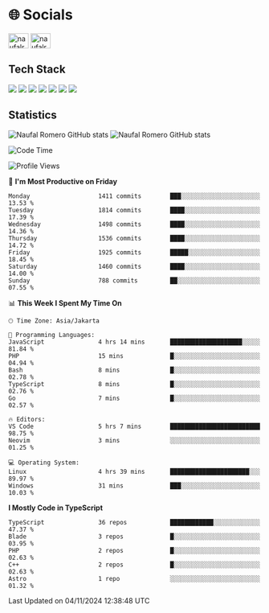 <h1 align="">🌐 Socials</h1>
<p align="left">
<a href="https://linkedin.com/in/naufal-romero-putra-pratama-9ab816177/" target="blank"><img align="center" src="https://raw.githubusercontent.com/rahuldkjain/github-profile-readme-generator/master/src/images/icons/Social/linked-in-alt.svg" alt="naufalromero" height="30" width="40" /></a>
<a href="https://instagram.com/naufalromero" target="blank"><img align="center" src="https://raw.githubusercontent.com/rahuldkjain/github-profile-readme-generator/master/src/images/icons/Social/instagram.svg" alt="naufalromero" height="30" width="40" /></a>
</p>


<h2 align="">Tech Stack</h2>
<div align="">
  <img src="https://img.shields.io/badge/next.js-000000?style=for-the-badge&logo=nextdotjs&logoColor=white"/>
 <img src="https://img.shields.io/badge/typescript-%23007ACC.svg?style=for-the-badge&logo=typescript&logoColor=white"/>
 <img src="https://img.shields.io/badge/react-%2320232a.svg?style=for-the-badge&logo=react&logoColor=%2361DAFB"/>
 <img src="https://img.shields.io/badge/tailwindcss-%2338B2AC.svg?style=for-the-badge&logo=tailwind-css&logoColor=white"/>
 <img src="https://img.shields.io/badge/Prisma-3982CE?style=for-the-badge&logo=Prisma&logoColor=white"/>
 <img src="https://img.shields.io/badge/javascript-%23323330.svg?style=for-the-badge&logo=javascript&logoColor=%23F7DF1E"/>
 <img src="https://img.shields.io/badge/java-%23ED8B00.svg?style=for-the-badge&logo=openjdk&logoColor=white"/>
</div>


<h2 align="">Statistics</h2>
<div align="">
<img src="https://github-readme-stats-xi-nine-74.vercel.app/api?username=romves&show_icons=true&theme=tokyonight&include_all_commits=true&count_private=true" alt="Naufal Romero GitHub stats"/>
<img src="https://github-readme-stats-xi-nine-74.vercel.app/api/top-langs/?username=romves&theme=tokyonight&hide_border=false&include_all_commits=true&count_private=true&layout=compact" alt="Naufal Romero GitHub stats"/>
</div>

<!--START_SECTION:waka-->
![Code Time](http://img.shields.io/badge/Code%20Time-1%2C714%20hrs%2030%20mins-blue)

![Profile Views](http://img.shields.io/badge/Profile%20Views-0-blue)

📅 **I'm Most Productive on Friday** 

```text
Monday                   1411 commits        ███░░░░░░░░░░░░░░░░░░░░░░   13.53 % 
Tuesday                  1814 commits        ████░░░░░░░░░░░░░░░░░░░░░   17.39 % 
Wednesday                1498 commits        ████░░░░░░░░░░░░░░░░░░░░░   14.36 % 
Thursday                 1536 commits        ████░░░░░░░░░░░░░░░░░░░░░   14.72 % 
Friday                   1925 commits        █████░░░░░░░░░░░░░░░░░░░░   18.45 % 
Saturday                 1460 commits        ████░░░░░░░░░░░░░░░░░░░░░   14.00 % 
Sunday                   788 commits         ██░░░░░░░░░░░░░░░░░░░░░░░   07.55 % 
```


📊 **This Week I Spent My Time On** 

```text
🕑︎ Time Zone: Asia/Jakarta

💬 Programming Languages: 
JavaScript               4 hrs 14 mins       ████████████████████░░░░░   81.84 % 
PHP                      15 mins             █░░░░░░░░░░░░░░░░░░░░░░░░   04.94 % 
Bash                     8 mins              █░░░░░░░░░░░░░░░░░░░░░░░░   02.78 % 
TypeScript               8 mins              █░░░░░░░░░░░░░░░░░░░░░░░░   02.76 % 
Go                       7 mins              █░░░░░░░░░░░░░░░░░░░░░░░░   02.57 % 

🔥 Editors: 
VS Code                  5 hrs 7 mins        █████████████████████████   98.75 % 
Neovim                   3 mins              ░░░░░░░░░░░░░░░░░░░░░░░░░   01.25 % 

💻 Operating System: 
Linux                    4 hrs 39 mins       ██████████████████████░░░   89.97 % 
Windows                  31 mins             ███░░░░░░░░░░░░░░░░░░░░░░   10.03 % 
```

**I Mostly Code in TypeScript** 

```text
TypeScript               36 repos            ████████████░░░░░░░░░░░░░   47.37 % 
Blade                    3 repos             █░░░░░░░░░░░░░░░░░░░░░░░░   03.95 % 
PHP                      2 repos             █░░░░░░░░░░░░░░░░░░░░░░░░   02.63 % 
C++                      2 repos             █░░░░░░░░░░░░░░░░░░░░░░░░   02.63 % 
Astro                    1 repo              ░░░░░░░░░░░░░░░░░░░░░░░░░   01.32 % 
```




 Last Updated on 04/11/2024 12:38:48 UTC
<!--END_SECTION:waka-->
